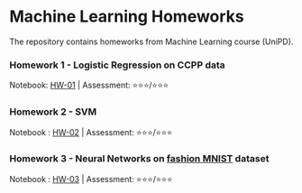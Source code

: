 # Machine Learning Homeworks

The repository contains homeworks from Machine Learning course (UniPD).

### Homework 1 - Logistic Regression on CCPP data

Notebook: [HW-01](https://github.com/werefin/ML-Homeworks/blob/main/ML-HW-01/ML-HW-01-Logistic-Regression.ipynb) | Assessment: ⭐⭐⭐/⭐⭐⭐

### Homework 2 - SVM

Notebook : [HW-02](https://github.com/werefin/ML-Homeworks/blob/main/ML-HW-02/ML-HW-02-SVM.ipynb) | Assessment: ⭐⭐⭐/⭐⭐⭐

### Homework 3 - Neural Networks on [fashion MNIST](https://github.com/zalandoresearch/fashion-mnist) dataset

Notebook : [HW-03](https://github.com/werefin/ML-Homeworks/blob/main/ML-HW-03/ML-HW-03-Neural-Networks.ipynb) | Assessment: ⭐⭐⭐/⭐⭐⭐
